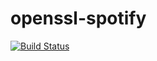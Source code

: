 # openssl-spotify

[![Build Status](https://travis-ci.org/UnitedRPMs/openssl-spotify.svg?branch=master)](https://travis-ci.org/UnitedRPMs/openssl-spotify)

